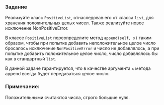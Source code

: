 ### Задание
Реализуйте класс ```PositiveList```, отнаследовав его от класса ```list```, для хранения положительных целых чисел.
Также реализуйте новое исключение NonPositiveError.

В классе ```PositiveList``` переопределите метод ```append(self, x)``` таким образом, чтобы при попытке добавить 
неположительное целое число бросалось исключение ```NonPositiveError``` и число не добавлялось, 
а при попытке добавить положительное целое число, число добавлялось бы как в стандартный ```list```.

В данной задаче гарантируется, что в качестве аргумента ```x``` метода append всегда будет передаваться целое число.

### Примечание:
Положительными считаются числа, строго большие нуля.
